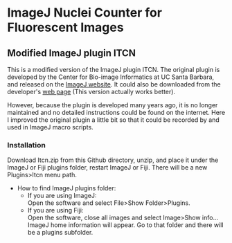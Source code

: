 # ImageJ Nuclei Counter for Fluorescent Images

## Modified ImageJ plugin ITCN

This is a modified version of the ImageJ plugin ITCN. The original plugin is developed by the Center for Bio-image Informatics at UC Santa Barbara, and released on the [ImageJ website](https://imagej.nih.gov/ij/plugins/itcn.html). It could also be downloaded from the developer's [web page](https://bioimage.ucsb.edu/docs/automatic-nuclei-counter-plugin-imagej) (This version actually works better).

However, because the plugin is developed many years ago, it is no longer maintained and no detailed instructions could be found on the internet. Here I improved the original plugin a little bit so that it could be recorded by and used in ImageJ macro scripts.

### Installation

Download Itcn.zip from this Github directory, unzip, and place it under the ImageJ or Fiji plugins folder, restart ImageJ or Fiji. There will be a new Plugins>Itcn menu path.

* How to find ImageJ plugins folder:  
  * If you are using ImageJ:  
    Open the software and select File>Show Folder>Plugins.  
  * If you are using Fiji:  
    Open the software, close all images and select Image>Show info...  
    ImageJ home information will appear. Go to that folder and there will be a plugins subfolder.
